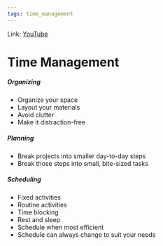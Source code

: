 ```yaml
---
tags: time_management
---
```

Link: [YouTube](https://www.youtube.com/watch?v=CrERYg6t6NM)

# Time Management
##### Organizing
* Organize your space
* Layout your materials
* Avoid clutter
* Make it distraction-free

##### Planning
* Break projects into smaller day-to-day steps
* Break those steps into small, bite-sized tasks

##### Scheduling
* Fixed activities
* Routine activities
* Time blocking
* Rest and sleep
* Schedule when most efficient
* Schedule can always change to suit your needs